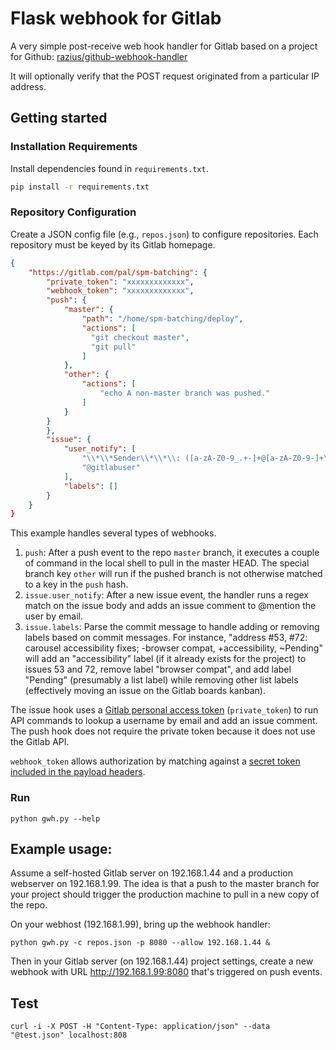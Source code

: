 # Flask webhook for Gitlab

A very simple post-receive web hook handler for Gitlab based on a project for Github: [razius/github-webhook-handler](https://github.com/razius/github-webhook-handler)

It will optionally verify that the POST request originated from a particular IP address.

## Getting started

### Installation Requirements

Install dependencies found in ``requirements.txt``.

```bash
pip install -r requirements.txt
```

### Repository Configuration

Create a JSON config file (e.g., `repos.json`) to configure repositories. Each repository must be keyed by its Gitlab homepage.

```json
{
    "https://gitlab.com/pal/spm-batching": {
        "private_token": "xxxxxxxxxxxxx",
        "webhook_token": "xxxxxxxxxxxxx",
        "push": {
            "master": {
                "path": "/home/spm-batching/deploy",
                "actions": [
                  "git checkout master",
                  "git pull"
                ]
            },
            "other": {
            	"actions": [
            		"echo A non-master branch was pushed."
            	]
            }
        }
        },
        "issue": {
            "user_notify": [
                "\\*\\*Sender\\*\\*\\: ([a-zA-Z0-9_.+-]+@[a-zA-Z0-9-]+\\.[a-zA-Z0-9-.]+)",
                "@gitlabuser"
            ],
            "labels": []
        }
    }
}

```

This example handles several types of webhooks.  

1. `push`: After a push event to the repo `master` branch, it executes a couple of command in the local shell to pull in the master HEAD. The special branch key `other` will run if the pushed branch is not otherwise matched to a key in the `push` hash.
2. `issue.user_notify`: After a new issue event, the handler runs a regex match on the issue body and adds an issue comment to @mention the user by email.
3. `issue.labels`: Parse the commit message to handle adding or removing labels based on commit messages. For instance, "address #53, #72: carousel accessibility fixes; -browser compat, +accessibility, ~Pending" will add an "accessibility" label (if it already exists for the project) to issues 53 and 72, remove label "browser compat", and add label "Pending" (presumably a list label) while removing other list labels (effectively moving an issue on the Gitlab boards kanban).

The issue hook uses a [Gitlab personal access token](https://docs.gitlab.com/ee/api/#personal-access-tokens) (`private_token`) to run API commands to lookup a username by email and add an issue comment. The push hook does not require the private token because it does not use the Gitlab API.

`webhook_token` allows authorization by matching against a [secret token included in the payload headers](https://docs.gitlab.com/ce/user/project/integrations/webhooks.html#secret-token).

### Run

```
python gwh.py --help
```

## Example usage:

Assume a self-hosted Gitlab server on 192.168.1.44 and a production webserver on 192.168.1.99.  The idea is that a push to the master branch for your project should trigger the production machine to pull in a new copy of the repo.

On your webhost (192.168.1.99), bring up the webhook handler:

```
python gwh.py -c repos.json -p 8080 --allow 192.168.1.44 &
```

Then in your Gitlab server (on 192.168.1.44) project settings, create a new webhook with URL http://192.168.1.99:8080 that's triggered on push events.

## Test

	curl -i -X POST -H "Content-Type: application/json" --data "@test.json" localhost:808
